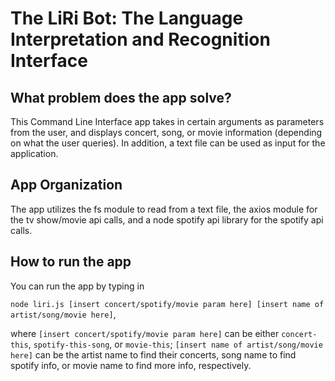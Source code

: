# The LiRi Bot: The Language Interpretation and Recognition Interface

## What problem does the app solve?

This Command Line Interface app takes in certain arguments as parameters from the user, and displays concert, song, or movie information (depending on what the user queries). In addition, a text file can be used as input for the application.

## App Organization

The app utilizes the fs module to read from a text file, the axios module for the tv show/movie api calls, and a node spotify api library for the spotify api calls.

## How to run the app

You can run the app by typing in 

``node liri.js [insert concert/spotify/movie param here] [insert name of artist/song/movie here]``, 

where ``[insert concert/spotify/movie param here]`` can be either ``concert-this``, ``spotify-this-song``, or ``movie-this``; ``[insert name of artist/song/movie here]`` can be the artist name to find their concerts, song name to find spotify info, or movie name to find more info, respectively.

